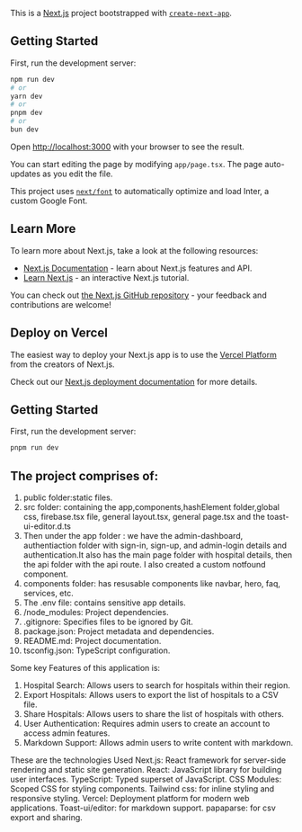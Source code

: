 This is a [Next.js](https://nextjs.org/) project bootstrapped with [`create-next-app`](https://github.com/vercel/next.js/tree/canary/packages/create-next-app).

## Getting Started

First, run the development server:

```bash
npm run dev
# or
yarn dev
# or
pnpm dev
# or
bun dev
```

Open [http://localhost:3000](http://localhost:3000) with your browser to see the result.

You can start editing the page by modifying `app/page.tsx`. The page auto-updates as you edit the file.

This project uses [`next/font`](https://nextjs.org/docs/basic-features/font-optimization) to automatically optimize and load Inter, a custom Google Font.

## Learn More

To learn more about Next.js, take a look at the following resources:

- [Next.js Documentation](https://nextjs.org/docs) - learn about Next.js features and API.
- [Learn Next.js](https://nextjs.org/learn) - an interactive Next.js tutorial.

You can check out [the Next.js GitHub repository](https://github.com/vercel/next.js/) - your feedback and contributions are welcome!

## Deploy on Vercel

The easiest way to deploy your Next.js app is to use the [Vercel Platform](https://vercel.com/new?utm_medium=default-template&filter=next.js&utm_source=create-next-app&utm_campaign=create-next-app-readme) from the creators of Next.js.

Check out our [Next.js deployment documentation](https://nextjs.org/docs/deployment) for more details.

## Getting Started

First, run the development server:

```bash
pnpm run dev
```

## The project comprises of:
1. public folder:static files.
2. src folder: containing the app,components,hashElement folder,global css, firebase.tsx file, general layout.tsx, general page.tsx and the toast-ui-editor.d.ts
3. Then under the app folder : we have the admin-dashboard, authentiaction folder with sign-in, sign-up, and admin-login details and authentication.It also has the main page folder with hospital details, then the api folder with the api route. I also created a custom notfound component.
4. components folder: has resusable components like navbar, hero, faq, services, etc.
5. The .env file: contains sensitive app details.
6. /node_modules: Project dependencies.
7. .gitignore: Specifies files to be ignored by Git.
8. package.json: Project metadata and dependencies.
9. README.md: Project documentation.
10. tsconfig.json: TypeScript configuration.



Some key Features of this application is:
1. Hospital Search: Allows users to search for hospitals within their region.
2. Export Hospitals: Allows users to export the list of hospitals to a CSV file.
3. Share Hospitals: Allows users to share the list of hospitals with others.
4. User Authentication: Requires admin users to create an account to access admin     features.
6. Markdown Support: Allows admin users to write content with markdown.


These are the technologies Used
Next.js: React framework for server-side rendering and static site generation.
React: JavaScript library for building user interfaces.
TypeScript: Typed superset of JavaScript.
CSS Modules: Scoped CSS for styling components.
Tailwind css: for inline styling and responsive styling.
Vercel: Deployment platform for modern web applications.
Toast-ui/editor: for markdown support.
papaparse: for csv export and sharing.